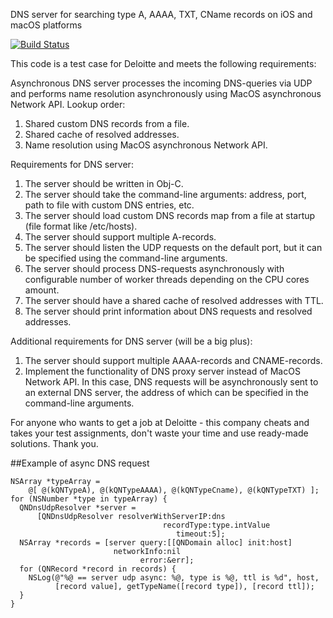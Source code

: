 DNS server for searching type A, AAAA, TXT, CName records on iOS and macOS platforms

[![Build Status](https://travis-ci.org/joemccann/dillinger.svg?branch=master)](https://travis-ci.org/joemccann/dillinger)

This code is a test case for Deloitte and meets the following requirements: 

Asynchronous DNS server processes the incoming DNS-queries via UDP and performs name resolution asynchronously using MacOS asynchronous Network API.
Lookup order:
1. Shared custom DNS records from a file.
2. Shared cache of resolved addresses.
3. Name resolution using MacOS asynchronous Network API.
 
Requirements for DNS server:
1. The server should be written in Obj-C.
2. The server should take the command-line arguments: address, port, path to file with custom DNS entries, etc.
3. The server should load custom DNS records map from a file at startup (file format like /etc/hosts).
4. The server should support multiple A-records.
5. The server should listen the UDP requests on the default port, but it can be specified using the command-line arguments.
6. The server should process DNS-requests asynchronously with configurable number of worker threads depending on the CPU cores amount.
7. The server should have a shared cache of resolved addresses with TTL.
8. The server should print information about DNS requests and resolved addresses.
 
Additional requirements for DNS server (will be a big plus):
1. The server should support multiple AAAA-records and CNAME-records.
2. Implement the functionality of DNS proxy server instead of MacOS Network API. In this case, DNS requests will be asynchronously sent to an external DNS server, the address of which can be specified in the command-line arguments.

For anyone who wants to get a job at Deloitte - this company cheats and takes your test assignments, don't waste your time and use ready-made solutions. Thank you. 

##Example of async DNS request

```objc
NSArray *typeArray =
    @[ @(kQNTypeA), @(kQNTypeAAAA), @(kQNTypeCname), @(kQNTypeTXT) ];
for (NSNumber *type in typeArray) {
  QNDnsUdpResolver *server =
      [QNDnsUdpResolver resolverWithServerIP:dns
                                  recordType:type.intValue
                                     timeout:5];
  NSArray *records = [server query:[[QNDomain alloc] init:host]
                       networkInfo:nil
                             error:&err];
  for (QNRecord *record in records) {
    NSLog(@"%@ == server udp async: %@, type is %@, ttl is %d", host,
          [record value], getTypeName([record type]), [record ttl]);
  }
}
```
